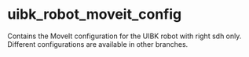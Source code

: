 uibk_robot_moveit_config
========================

Contains the MoveIt configuration for the UIBK robot with right sdh only.
Different configurations are available in other branches.
